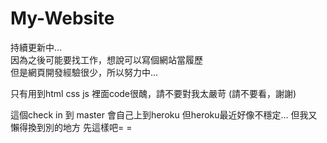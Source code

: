 # My-Website
持續更新中...   
因為之後可能要找工作，想說可以寫個網站當履歷   
但是網頁開發經驗很少，所以努力中...   

只有用到html css js
裡面code很醜，請不要對我太嚴苛 (請不要看，謝謝)

這個check in 到 master 會自己上到heroku
但heroku最近好像不穩定...
但我又懶得換到別的地方
先這樣吧= =

